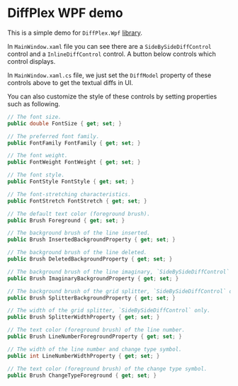 ﻿# DiffPlex WPF demo

This is a simple demo for `DiffPlex.Wpf` [library](../DiffPlex.Wpf).

In `MainWindow.xaml` file you can see there are a `SideBySideDiffControl` control and a `InlineDiffControl` control.
A button below controls which control displays.

In `MainWindow.xaml.cs` file, we just set the `DiffModel` property of these controls above to get the textual diffs in UI.

You can also customize the style of these controls by setting properties such as following.

```csharp
// The font size.
public double FontSize { get; set; }

// The preferred font family.
public FontFamily FontFamily { get; set; }

// The font weight.
public FontWeight FontWeight { get; set; }

// The font style.
public FontStyle FontStyle { get; set; }

// The font-stretching characteristics.
public FontStretch FontStretch { get; set; }

// The default text color (foreground brush).
public Brush Foreground { get; set; }

// The background brush of the line inserted.
public Brush InsertedBackgroundProperty { get; set; }

// The background brush of the line deleted.
public Brush DeletedBackgroundProperty { get; set; }

// The background brush of the line imaginary, `SideBySideDiffControl` only.
public Brush ImaginaryBackgroundProperty { get; set; }

// The background brush of the grid splitter, `SideBySideDiffControl` only.
public Brush SplitterBackgroundProperty { get; set; }

// The width of the grid splitter, `SideBySideDiffControl` only.
public Brush SplitterWidthProperty { get; set; }

// The text color (foreground brush) of the line number.
public Brush LineNumberForegroundProperty { get; set; }

// The width of the line number and change type symbol.
public int LineNumberWidthProperty { get; set; }

// The text color (foreground brush) of the change type symbol.
public Brush ChangeTypeForeground { get; set; }
```
